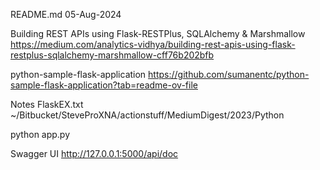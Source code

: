 README.md
05-Aug-2024

Building REST APIs using Flask-RESTPlus, SQLAlchemy & Marshmallow
https://medium.com/analytics-vidhya/building-rest-apis-using-flask-restplus-sqlalchemy-marshmallow-cff76b202bfb

python-sample-flask-application
https://github.com/sumanentc/python-sample-flask-application?tab=readme-ov-file


Notes
FlaskEX.txt
~/Bitbucket/SteveProXNA/actionstuff/MediumDigest/2023/Python


python app.py

Swagger UI
http://127.0.0.1:5000/api/doc